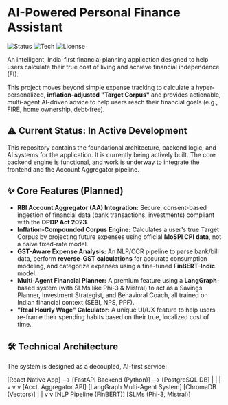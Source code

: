 # AI-Powered Personal Finance Assistant

![Status](https://img.shields.io/badge/Status-In%20Active%20Development-blue)
![Tech](https://img.shields.io/badge/Tech-Python%20%7C%20LangGraph%20%7C%20React%20Native-green)
![License](https://img.shields.io/badge/License-MIT-lightgrey)

An intelligent, India-first financial planning application designed to help users calculate their true cost of living and achieve financial independence (FI).

This project moves beyond simple expense tracking to calculate a hyper-personalized, **inflation-adjusted "Target Corpus"** and provides actionable, multi-agent AI-driven advice to help users reach their financial goals (e.g., FIRE, home ownership, debt-free).

## ⚠️ Current Status: In Active Development

This repository contains the foundational architecture, backend logic, and AI systems for the application. It is currently being actively built. The core backend engine is functional, and work is underway to integrate the frontend and the Account Aggregator pipeline.

## ✨ Core Features (Planned)

* **RBI Account Aggregator (AA) Integration:** Secure, consent-based ingestion of financial data (bank transactions, investments) compliant with the **DPDP Act 2023**.
* **Inflation-Compounded Corpus Engine:** Calculates a user's true Target Corpus by projecting future expenses using official **MoSPI CPI data**, not a naive fixed-rate model.
* **GST-Aware Expense Analysis:** An NLP/OCR pipeline to parse bank/bill data, perform **reverse-GST calculations** for accurate consumption modeling, and categorize expenses using a fine-tuned **FinBERT-Indic** model.
* **Multi-Agent Financial Planner:** A premium feature using a **LangGraph**-based system (with SLMs like Phi-3 & Mistral) to act as a Savings Planner, Investment Strategist, and Behavioral Coach, all trained on Indian financial context (SEBI, NPS, PPF).
* **"Real Hourly Wage" Calculator:** A unique UI/UX feature to help users re-frame their spending habits based on their true, localized cost of time.

## 🛠️ Technical Architecture

The system is designed as a decoupled, AI-first service:

[React Native App] --> [FastAPI Backend (Python)] --> [PostgreSQL DB] | | | v v v [Acct. Aggregator API] [LangGraph Multi-Agent System] [ChromaDB (Vectors)] | | v v [NLP Pipeline (FinBERT)] [SLMs (Phi-3, Mistral)]
